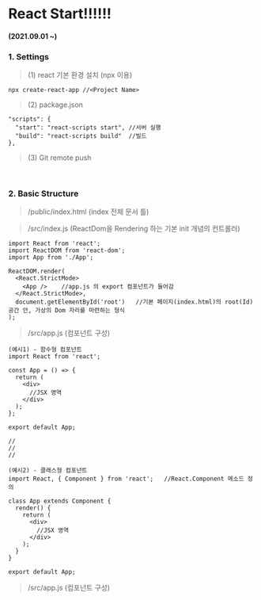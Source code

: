 # React Start!!!!!!
#### (2021.09.01 ~)


### 1. Settings 

  > (1) react 기본 환경 설치 (npx 이용)
  ```
  npx create-react-app //<Project Name>
  ```
  > (2) package.json 
  ```
  "scripts": {
    "start": "react-scripts start", //서버 실행
    "build": "react-scripts build"  //빌드
  },
  ```
  > (3) Git remote push   

<br/>

### 2. Basic Structure

  > /public/index.html   (index 전체 문서 틀)   
     
  > /src/index.js   (ReactDom을 Rendering 하는 기본 init 개념의 컨트롤러)
  ```
  import React from 'react';
  import ReactDOM from 'react-dom';
  import App from './App';

  ReactDOM.render(
    <React.StrictMode>
      <App />    //app.js 의 export 컴포넌트가 들어감
    </React.StrictMode>,
    document.getElementById('root')   //기본 페이지(index.html)의 root(Id) 공간 안, 가상의 Dom 자리를 마련하는 형식  
  );
  ```
  > /src/app.js  (컴포넌트 구성)
  ```
  (예시1) - 함수형 컴포넌트
  import React from 'react';

  const App = () => {
    return (
      <div>
        //JSX 영역
      </div>
    );
  };

  export default App;  
  
  //
  //
  //  
  
  (예시2) - 클래스형 컴포넌트
  import React, { Component } from 'react';   //React.Component 메소드 정의

  class App extends Component {
    render() {
      return (
        <div>
          //JSX 영역
        </div>
      );
    }
  }

  export default App;
  ```
  > /src/app.js  (컴포넌트 구성)
